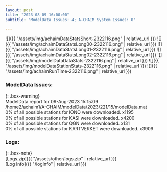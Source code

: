 ```yaml
---
layout: post
title: "2023-08-09 16:00:00"
subtitle: "ModelData Issues: 4; A-CHAIM System Issues: 0"

---
```


![]({{ "/assets/img/achaimDataStatsShort-2322116.png" | relative_url }})
![]({{ "/assets/img/achaimDataStatsLong00-2322116.png" | relative_url }})
![]({{ "/assets/img/achaimDataStatsLong01-2322116.png" | relative_url }})
![]({{ "/assets/img/achaimDataStatsLong02-2322116.png" | relative_url }})
![]({{ "/assets/img/modelDataDataStats-2322116.png" | relative_url }})
![]({{ "/assets/img/modelDataStationStats-2322116.png" | relative_url }})
![]({{ "/assets/img/achaimRunTime-2322116.png" | relative_url }})


### ModelData Issues:  
  
{: .box-warning}  
 ModelData report for 09-Aug-2023 15:15:09   
 /home2/achaim1/A-CHAIM/modelData/2023/221/15/modelData.mat   
 0% of all possible stations for IONO were downloaded. x1195   
 0% of all possible stations for KASI were downloaded. x4200   
 0% of all possible stations for QGN were downloaded. x131   
 0% of all possible stations for KARTVERKET were downloaded. x3909   
  


### Logs:  
  
{: .box-note}  
[Logs.zip]({{ "/assets/other/logs.zip" | relative_url }})  
[Log Info]({{ "/logInfo" | relative_url }})  
